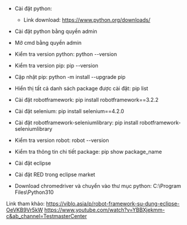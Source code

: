 - Cài đặt python:
	+ Link download: https://www.python.org/downloads/

- Cài đặt python bằng quyền admin
- Mở cmd bằng quyền admin

- Kiểm tra version python: python --version
- Kiểm tra version pip: pip --version
- Cập nhật pip: python -m install --upgrade pip
- Hiển thị tất cả danh sách package được cài đặt: pip list
- Cài đặt robotframework: pip install robotframework==3.2.2
- Cài đặt selenium: pip install selenium==4.2.0
- Cài đặt robotframework-seleniumlibrary: pip install robotframework-seleniumlibrary
- Kiểm tra version robot: robot --version
- Kiểm tra thông tin chi tiết package: pip show package_name

- Cài đặt eclipse
- Cài đặt RED trong eclipse market

- Download chromedriver và chuyển vào thư mục python: C:\Program Files\Python310

Link tham khảo:
https://viblo.asia/p/robot-framework-su-dung-eclipse-OeVKB9Vr5kW
https://www.youtube.com/watch?v=YBBXjekmm-c&ab_channel=TestmasterCenter
